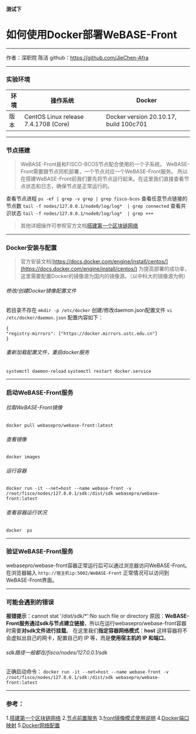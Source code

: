 #### 测试下

# 如何使用Docker部署WeBASE-Front

* * *

作者：深职院 陈洁 
github：https://github.com/JieChen-Afra

* * *


### **实验环境**

| 环境 | 操作系统 |Docker  |
| --- | --- | --- |
|版本  |CentOS Linux release 7.4.1708 (Core)  | Docker version 20.10.17, build 100c701 | 

* * *

### **节点搭建**
>WeBASE-Front是和FISCO-BCOS节点配合使用的一个子系统。 WeBASE-Front需要跟节点同机部署，一个节点对应一个WeBASE-Front服务。
所以在搭建WeBASE-Front前我们要先将节点运行起来。在这里我们直接查看节点状态和日志，确保节点是正常运行的。

查看节点进程
```ps -ef | grep -v grep | grep fisco-bcos```
查看任意节点链接的节点数
`tail -f nodes/127.0.0.1/node0/log/log*  | grep connected`
查看共识状态
`tail -f nodes/127.0.0.1/node0/log/log*  | grep +++`
>其他详细操作可参照官方文档[搭建第一个区块链网络](https://fisco-bcos-documentation.readthedocs.io/zh_CN/latest/docs/installation.html)
>
* * *
### **Docker安装与配置**
>官方安装文档[https://docs.docker.com/engine/install/centos/](https://docs.docker.com/engine/install/centos/)
为提高部署的成功率，这里需要配置Docker的镜像源为国内的镜像源。（以中科大的镜像源为例）
###### 修改/创建Docker镜像配置文件
若目录不存在
`mkdir -p /etc/docker`
创建/修改daemon.json配置文件
`vi /etc/docker/daemon.json`
配置内容如下：
```
{
"registry-mirrors": ["https://docker.mirrors.ustc.edu.cn"]
}
```
###### 重新加载配置文件，重启docker服务
`systemctl daemon-reload`
`systemctl restart docker.service`
* * *
### **启动WeBASE-Front服务**
###### 拉取WeBASE-Front镜像
`docker pull webasepro/webase-front:latest`
###### 查看镜像
`docker images`
###### 运行容器
`docker run -it --net=host --name webase-front -v /root/fisco/nodes/127.0.0.1/sdk:/dist/sdk webasepro/webase-front:latest`
 
######  查看容器运行状况
`docker  ps `
* * *
### **验证WeBASE-Front服务**
 webasepro/webase-front容器正常运行后可以通过浏览器访问WeBASE-Front。
 在浏览器输入
`http://宿主机ip:5002/WeBASE-Front`
正常情况可以访问到WeBASE-Front界面。
 
* * *
 
###  **可能会遇到的错误**
**报错提示**：cannot stat '/dist/sdk/*':No such file or directory
原因：**WeBASE-Front服务通过sdk与节点建立链接**，所以在运行webasepro/webase-front容器时需要**对sdk文件进行挂载**。
在这里我们**指定容器网络模式**：**host**
这样容器将不会虚拟出自己的网卡，配置自己的 IP 等，而是**使用宿主机的 IP 和端口**。
###### sdk路径一般都在/fisco/nodes/127.0.0.1/sdk 
正确启动命令：
`docker run -it --net=host --name webase-front -v /root/fisco/nodes/127.0.0.1/sdk:/dist/sdk webasepro/webase-front:latest`
* * *
### **参考**：
1.[搭建第一个区块链网络](https://fisco-bcos-documentation.readthedocs.io/zh_CN/latest/docs/installation.html
)
2.[节点前置服务](https://webasedoc.readthedocs.io/zh_CN/latest/docs/WeBASE-Front/index.html
)
3.[front镜像模式使用说明](https://gitee.com/WeBank/WeBASE-Docker/blob/dev-deploy/docker/front-install.md#front%E9%95%9C%E5%83%8F%E6%A8%A1%E5%BC%8F%E4%BD%BF%E7%94%A8%E8%AF%B4%E6%98%8E)
4.[Docker端口映射](https://www.docker.org.cn/dockerppt/110.html)
5.[Docker网络配置](https://www.docker.org.cn/dockerppt/110.html)
